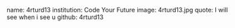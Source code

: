 name: 4rturd13
institution: Code Your Future
image: 4rturd13.jpg
quote: I will see when i see u
github: 4rturd13
